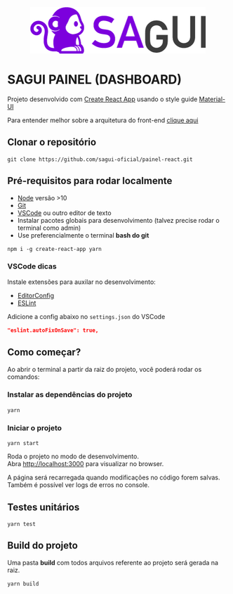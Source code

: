 <p align="center">
  <img width="400" src="src/assets/images/logo.png" alt="Sagui">
</p>

# SAGUI PAINEL (DASHBOARD)

Projeto desenvolvido com [Create React App](https://github.com/facebook/create-react-app) usando o style guide [Material-UI](https://material-ui.com/)

Para entender melhor sobre a arquitetura do front-end [clique aqui](docs/ARCHITECTURE.md)

## Clonar o repositório

```prompt
git clone https://github.com/sagui-oficial/painel-react.git
```

## Pré-requisitos para rodar localmente

- [Node](https://nodejs.org/en/) versão >10
- [Git](https://git-scm.com/downloads)
- [VSCode](https://code.visualstudio.com/) ou outro editor de texto
- Instalar pacotes globais para desenvolvimento (talvez precise rodar o terminal como admin)
- Use preferencialmente o terminal **bash do git**

```prompt
npm i -g create-react-app yarn
```

### VSCode dicas

Instale extensões para auxilar no desenvolvimento:

- [EditorConfig](https://marketplace.visualstudio.com/items?itemName=EditorConfig.EditorConfig)
- [ESLint](https://marketplace.visualstudio.com/items?itemName=dbaeumer.vscode-eslint)

Adicione a config abaixo no `settings.json` do VSCode

```json
"eslint.autoFixOnSave": true,
```

## Como começar?

Ao abrir o terminal a partir da raiz do projeto, você poderá rodar os comandos:

### Instalar as dependências do projeto

```prompt
yarn
```

### Iniciar o projeto

```prompt
yarn start
```

Roda o projeto no modo de desenvolvimento.<br>
Abra [http://localhost:3000](http://localhost:3000) para visualizar no browser.

A página será recarregada quando modificações no código forem salvas.<br>
Também é possível ver logs de erros no console.

## Testes unitários

```prompt
yarn test
```

## Build do projeto

Uma pasta **build** com todos arquivos referente ao projeto será gerada na raiz.

```prompt
yarn build
```

